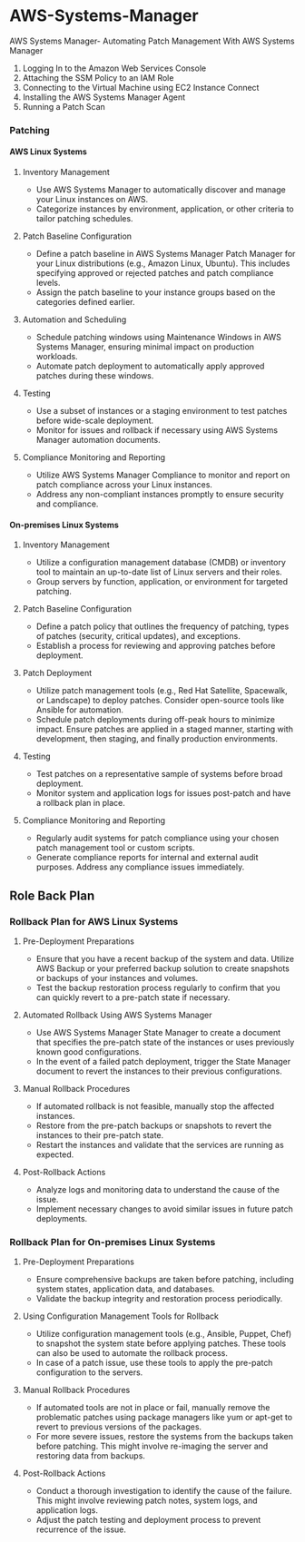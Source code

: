 # AWS-Systems-Manager
AWS Systems Manager- Automating Patch Management With AWS Systems Manager
1. Logging In to the Amazon Web Services Console
2. Attaching the SSM Policy to an IAM Role
3. Connecting to the Virtual Machine using EC2 Instance Connect
4. Installing the AWS Systems Manager Agent
5. Running a Patch Scan


### Patching

#### AWS Linux Systems

1. Inventory Management
    * Use AWS Systems Manager to automatically discover and manage your Linux instances on AWS.
    * Categorize instances by environment, application, or other criteria to tailor patching schedules.

2. Patch Baseline Configuration
    * Define a patch baseline in AWS Systems Manager Patch Manager for your Linux distributions (e.g., Amazon Linux, Ubuntu). This includes specifying approved or rejected patches and patch compliance levels.
    * Assign the patch baseline to your instance groups based on the categories defined earlier.

3. Automation and Scheduling
    * Schedule patching windows using Maintenance Windows in AWS Systems Manager, ensuring minimal impact on production workloads.
    * Automate patch deployment to automatically apply approved patches during these windows.

4. Testing
    * Use a subset of instances or a staging environment to test patches before wide-scale deployment.
    * Monitor for issues and rollback if necessary using AWS Systems Manager automation documents.

5. Compliance Monitoring and Reporting
    * Utilize AWS Systems Manager Compliance to monitor and report on patch compliance across your Linux instances.
    * Address any non-compliant instances promptly to ensure security and compliance.

#### On-premises Linux Systems
1. Inventory Management
    * Utilize a configuration management database (CMDB) or inventory tool to maintain an up-to-date list of Linux servers and their roles.
    * Group servers by function, application, or environment for targeted patching.

2. Patch Baseline Configuration
    * Define a patch policy that outlines the frequency of patching, types of patches (security, critical updates), and exceptions.
    * Establish a process for reviewing and approving patches before deployment.

3. Patch Deployment
    * Utilize patch management tools (e.g., Red Hat Satellite, Spacewalk, or Landscape) to deploy patches. Consider open-source tools like Ansible for automation.
    * Schedule patch deployments during off-peak hours to minimize impact. Ensure patches are applied in a staged manner, starting with development, then staging, and finally production environments.

4. Testing
    * Test patches on a representative sample of systems before broad deployment.
    * Monitor system and application logs for issues post-patch and have a rollback plan in place.

5. Compliance Monitoring and Reporting
    * Regularly audit systems for patch compliance using your chosen patch management tool or custom scripts.
    * Generate compliance reports for internal and external audit purposes. Address any compliance issues immediately.
## Role Back Plan

### Rollback Plan for AWS Linux Systems

1. Pre-Deployment Preparations

      * Ensure that you have a recent backup of the system and data. Utilize AWS Backup or your preferred backup solution to create snapshots or backups of your instances and volumes.
      * Test the backup restoration process regularly to confirm that you can quickly revert to a pre-patch state if necessary.

2. Automated Rollback Using AWS Systems Manager

      * Use AWS Systems Manager State Manager to create a document that specifies the pre-patch state of the instances or uses previously known good configurations.
      * In the event of a failed patch deployment, trigger the State Manager document to revert the instances to their previous configurations.

3. Manual Rollback Procedures

      * If automated rollback is not feasible, manually stop the affected instances.
      * Restore from the pre-patch backups or snapshots to revert the instances to their pre-patch state.
      * Restart the instances and validate that the services are running as expected.

4. Post-Rollback Actions

      * Analyze logs and monitoring data to understand the cause of the issue.
      * Implement necessary changes to avoid similar issues in future patch deployments.

### Rollback Plan for On-premises Linux Systems
1. Pre-Deployment Preparations

      * Ensure comprehensive backups are taken before patching, including system states, application data, and databases.
      * Validate the backup integrity and restoration process periodically.

2. Using Configuration Management Tools for Rollback

      * Utilize configuration management tools (e.g., Ansible, Puppet, Chef) to snapshot the system state before applying patches. These tools can also be used to automate the rollback process.
      * In case of a patch issue, use these tools to apply the pre-patch configuration to the servers.

3. Manual Rollback Procedures

      * If automated tools are not in place or fail, manually remove the problematic patches using package managers like yum or apt-get to revert to previous versions of the packages.
      * For more severe issues, restore the systems from the backups taken before patching. This might involve re-imaging the server and restoring data from backups.

4. Post-Rollback Actions

      * Conduct a thorough investigation to identify the cause of the failure. This might involve reviewing patch notes, system logs, and application logs.
      * Adjust the patch testing and deployment process to prevent recurrence of the issue.

